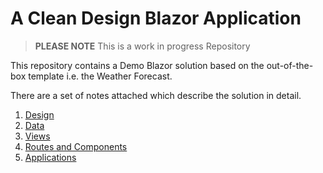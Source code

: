 # A Clean Design Blazor Application

> **PLEASE NOTE** This is a work in progress Repository

This repository contains a Demo Blazor solution based on the out-of-the-box template i.e. the Weather Forecast. 

There are a set of notes attached which describe the solution in detail.

1. [Design](./Design.md)
2. [Data](./Data.md)
3. [Views](./Views.md)
4. [Routes and Components](./Routes-And-Components.md)
5. [Applications](./Applications.md)